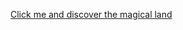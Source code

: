 [Click me and discover the magical land ](https://07sujith.github.io/Learning-Fest/JAVASCRIPT/TASK5/index.html)
